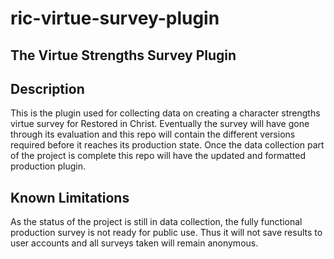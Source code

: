 # ric-virtue-survey-plugin
The Virtue Strengths Survey Plugin
-------------------------------
Description
-------------------------------
This is the plugin used for collecting data on creating a character strengths virtue survey for Restored in Christ.
Eventually the survey will have gone through its evaluation and this repo will contain the different versions required before it reaches its production state. 
Once the data collection part of the project is complete this repo will have the updated and formatted production plugin. 

Known Limitations
-------------------------------
As the status of the project is still in data collection, the fully functional production survey is not ready for public use. 
Thus it will not save results to user accounts and all surveys taken will remain anonymous. 
